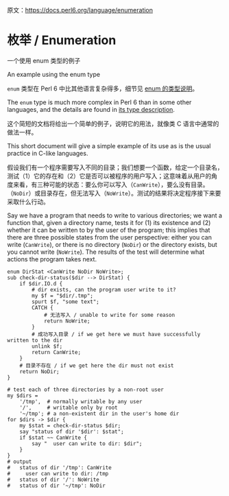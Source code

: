 原文：https://docs.perl6.org/language/enumeration

# 枚举 / Enumeration

一个使用 enum 类型的例子

An example using the enum type

`enum` 类型在 Perl 6 中比其他语言复杂得多，细节见 [enum 的类型说明](https://docs.perl6.org/language/typesystem#enum)。

The `enum` type is much more complex in Perl 6 than in some other languages, and the details are found in [its type description](https://docs.perl6.org/language/typesystem#enum).

这个简短的文档将给出一个简单的例子，说明它的用法，就像类 C 语言中通常的做法一样。

This short document will give a simple example of its use as is the usual practice in C-like languages.

假设我们有一个程序需要写入不同的目录；我们想要一个函数，给定一个目录名，测试（1）它的存在和（2）它是否可以被程序的用户写入；这意味着从用户的角度来看，有三种可能的状态：要么你可以写入（`CanWrite`），要么没有目录。（`NoDir`）或目录存在，但无法写入（`NoWrite`）。测试的结果将决定程序接下来要采取什么行动。

Say we have a program that needs to write to various directories; we want a function that, given a directory name, tests it for (1) its existence and (2) whether it can be written to by the user of the program; this implies that there are three possible states from the user perspective: either you can write (`CanWrite`), or there is no directory (`NoDir`) or the directory exists, but you cannot write (`NoWrite`). The results of the test will determine what actions the program takes next.

```
enum DirStat <CanWrite NoDir NoWrite>;
sub check-dir-status($dir --> DirStat) {
    if $dir.IO.d {
        # dir exists, can the program user write to it? 
        my $f = "$dir/.tmp";
        spurt $f, "some text";
        CATCH {
            # 无法写入 / unable to write for some reason 
            return NoWrite;
        }
        # 成功写入目录 / if we get here we must have successfully written to the dir 
        unlink $f;
        return CanWrite;
    }
    # 目录不存在 / if we get here the dir must not exist 
    return NoDir;
}
 
# test each of three directories by a non-root user 
my $dirs =
    '/tmp',  # normally writable by any user 
    '/',     # writable only by root 
    '~/tmp'; # a non-existent dir in the user's home dir 
for $dirs -> $dir {
    my $stat = check-dir-status $dir;
    say "status of dir '$dir': $stat";
    if $stat ~~ CanWrite {
        say "  user can write to dir: $dir";
    }
}
# output 
#   status of dir '/tmp': CanWrite 
#     user can write to dir: /tmp 
#   status of dir '/': NoWrite 
#   status of dir '~/tmp': NoDir 
```